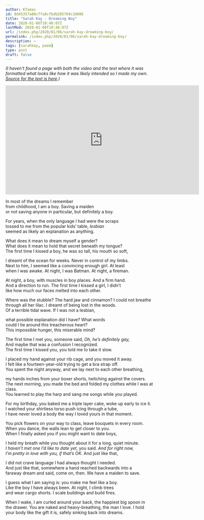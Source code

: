 ```yaml
---
author: KTamas
id: 8d45357a88cffa8cfbdb285769c3d086
title: "Sarah Kay - Dreaming Boy"
date: 2020-01-06T10:48:07Z
lastMod: 2020-01-06T10:48:07Z
url: /index.php/2020/01/06/sarah-kay-dreaming-boy/
permalink: /index.php/2020/01/06/sarah-kay-dreaming-boy/
description: ~
tags: [sarahkay, poem]
type: post
draft: false
---
```

*(I haven't found a page with both the video and the text where it was formatted what looks like how it was likely intended so I made my own. [Source for the text is here](https://static1.squarespace.com/static/50a3e7b0e4b0216a96954b82/t/56305725e4b02b52dc1a69b0/1446008613059/sarah+kay+final.pdf).)*

<iframe width="640" height="360" src="https://www.youtube.com/embed/LoIbUF8jItE" frameborder="0" allow="accelerometer; autoplay; encrypted-media; gyroscope; picture-in-picture" allowfullscreen></iframe>

In most of the dreams I remember  
from childhood, I am a boy. Saving a maiden  
or not saving anyone in particular, but definitely a boy.  

For years, when the only language I had were the scraps  
tossed to me from the popular kids’ table, *lesbian*  
seemed as likely an explanation as anything.  

What does it mean to dream myself a gender?  
What does it mean to hold that secret beneath my tongue?  
The first time I kissed a boy, he was so tall, his mouth so soft,  

I dreamt of the ocean for weeks. Never in control of my limbs.  
Next to him, I seemed like a convincing enough girl. At least  
when I was awake. At night, I was Batman. At night, a fireman.  

At night, a boy, with muscles in boy places. And a firm hand.  
And a direction to run. The first time I kissed a girl, I didn’t  
like how much our faces melted into each other.  

Where was the stubble? The hard jaw and cinnamon? I could not breathe  
through all her lilac. I dreamt of being lost in the woods.  
Of a terrible tidal wave. If I was not a lesbian,  

what possible explanation did I have? What words  
could I tie around this treacherous heart?  
This impossible hunger, this miserable mind?  

The first time I met you, someone said, *Oh, he’s definitely gay,*  
And maybe that was a confusion I recognized.  
The first time I kissed you, you told me to take it slow.  

I placed my hand against your rib cage, and you moved it away.  
I felt like a fourteen-year-old trying to get a bra strap off.  
You spent the night anyway, and we lay next to each other breathing,  

my hands inches from your boxer shorts, twitching against the covers.  
The next morning, you made the bed and folded my clothes while I was at class.  
You learned to play the harp and sang me songs while you played.  

For my birthday, you baked me a triple layer cake, woke up early to ice it.  
I watched your shirtless torso push icing through a tube,  
I have never loved a body the way I loved yours in that moment.  

You pick flowers on your way to class, leave bouquets in every room.  
When you dance, the walls lean to get closer to you.  
When I finally asked you if you might want to date boys,  

I held my breath while you thought about it for a long, quiet minute.  
*I haven’t met one I’d like to date yet,* you said. *And for right now,*  
*I’m pretty in love with you, if that’s OK.* And just like that,  

I did not crave language I had always thought I needed.  
And just like that, somewhere a hand reached backwards into a  
faraway dream and said, come on, then. We have a maiden to save.  

I guess what I am saying is: you make me feel like a boy.  
Like the boy I have always been. At night, I climb trees  
and wear cargo shorts. I scale buildings and build fires.  

When I wake, I am curled around your back, the happiest big spoon in  
the drawer. You are naked and heavy-breathing, the man I love. I hold  
your body like the gift it is, safely sinking back into dreams.  
